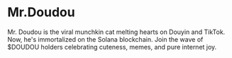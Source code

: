 # Mr.Doudou
Mr. Doudou is the viral munchkin cat melting hearts on Douyin and TikTok. Now, he's immortalized on the Solana blockchain. Join the wave of $DOUDOU holders celebrating cuteness, memes, and pure internet joy.
